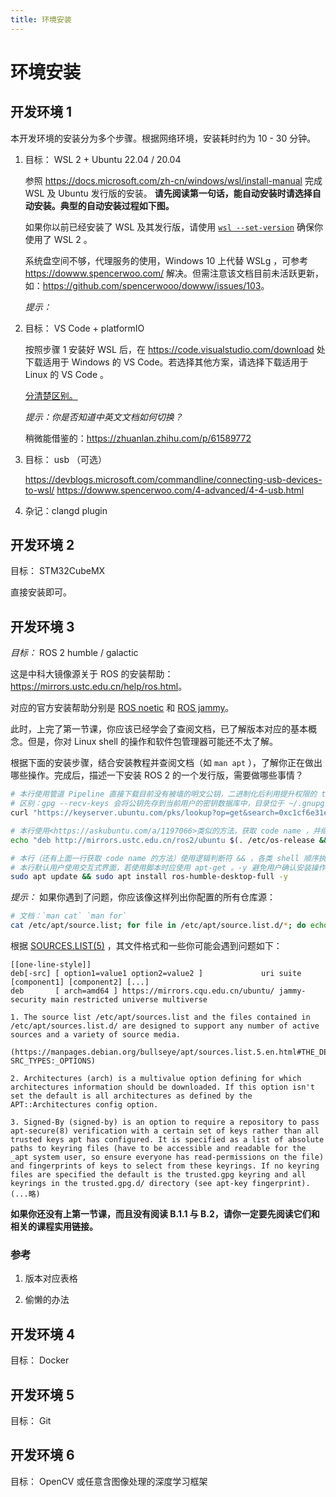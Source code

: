 ```yaml
---
title: 环境安装
---
```

# 环境安装

## 开发环境 1

本开发环境的安装分为多个步骤。根据网络环境，安装耗时约为 10 - 30 分钟。

1. 目标： WSL 2 + Ubuntu 22.04 / 20.04
   
   参照 <https://docs.microsoft.com/zh-cn/windows/wsl/install-manual> 完成 WSL 及 Ubuntu 发行版的安装。 **请先阅读第一句话，能自动安装时请选择自动安装。典型的自动安装过程如下图。**

   如果你以前已经安装了 WSL 及其发行版，请使用 [`wsl --set-version`](https://docs.microsoft.com/zh-cn/windows/wsl/basic-commands#set-wsl-version-to-1-or-2) 确保你使用了 WSL 2 。

   系统盘空间不够，代理服务的使用，Windows 10 上代替 WSLg ，可参考 <https://dowww.spencerwoo.com/> 解决。但需注意该文档目前未活跃更新，如：<https://github.com/spencerwooo/dowww/issues/103>。

   _提示：_

2. 目标： VS Code + platformIO

   按照步骤 1 安装好 WSL 后，在 <https://code.visualstudio.com/download> 处下载适用于 Windows 的 VS Code。若选择其他方案，请选择下载适用于 Linux 的 VS Code 。

   [分清楚区别。](https://docs.microsoft.com/en-us/windows/wsl/tutorials/wsl-vscode)
   
   _提示：你是否知道中英文文档如何切换？_

   稍微能借鉴的：<https://zhuanlan.zhihu.com/p/61589772>

3. 目标： usb （可选）

   <https://devblogs.microsoft.com/commandline/connecting-usb-devices-to-wsl/>
   <https://dowww.spencerwoo.com/4-advanced/4-4-usb.html>

4. 杂记：clangd plugin

## 开发环境 2

目标： STM32CubeMX

直接安装即可。

## 开发环境 3

_目标：_ ROS 2 humble / galactic

这是中科大镜像源关于 ROS 的安装帮助：<https://mirrors.ustc.edu.cn/help/ros.html>。

对应的官方安装帮助分别是 [ROS noetic](https://wiki.ros.org/noetic/Installation/Ubuntu#Installation) 和 [ROS jammy](https://docs.ros.org/en/jammy/Installation/Ubuntu-Install-Debians.html#setup-sources)。

此时，上完了第一节课，你应该已经学会了查阅文档，已了解版本对应的基本概念。但是，你对 Linux shell 的操作和软件包管理器可能还不太了解。

根据下面的安装步骤，结合安装教程并查阅文档（如 `man apt` ），了解你正在做出哪些操作。完成后，描述一下安装 ROS 2 的一个发行版，需要做哪些事情？

```sh
# 本行使用管道 Pipeline 直接下载目前没有被墙的明文公钥，二进制化后利用提升权限的 tee ，将公钥放入 apt-secure 默认查找的目录 trusted.gpg.d/ 。由于是二进制文件，且 tee 也会将 stdin 继续输出到 stdout ，因此将 stdout 重定向到 /dev/null
# 区别：gpg --recv-keys 会将公钥先存到当前用户的密钥数据库中，目录位于 ~/.gnupg
curl "https://keyserver.ubuntu.com/pks/lookup?op=get&search=0xc1cf6e31e6bade8868b172b4f42ed6fbab17c654" | gpg --dearmor | sudo tee /etc/apt/trusted.gpg.d/ros-latest.gpg >/dev/null

# 本行使用<https://askubuntu.com/a/1197066>类似的方法，获取 code name ，并继续利用提升权限的 tee 输出仓库源信息（或覆盖），同时也将结果输出到 stdout
echo "deb http://mirrors.ustc.edu.cn/ros2/ubuntu $(. /etc/os-release && echo UBUNTU_CODENAME) main" | sudo tee /etc/apt/sources.list.d/ros2.list

# 本行（还有上面一行获取 code name 的方法）使用逻辑判断符 && ，各类 shell 顺序执行被该逻辑判断符连接的指令，在任一指令返回值非零（即 False ）时，停止本语句执行并返回 1 。见<https://stackoverflow.com/questions/2933843/>。与之对应 ; 仅用于分隔语句，相当于换行。
# 本行默认用户使用交互式界面，若使用脚本时应使用 apt-get 。-y 避免用户确认安装操作。对于 Ubuntu focal 应安装 ros-galactic-desktop 。
sudo apt update && sudo apt install ros-humble-desktop-full -y

```

_提示：_ 如果你遇到了问题，你应该像这样列出你配置的所有仓库源：

```sh
# 文档：`man cat` `man for`
cat /etc/apt/source.list; for file in /etc/apt/source.list.d/*; do echo "$file"; cat "$file"; done
```

根据 [SOURCES.LIST(5)](https://manpages.debian.org/stable/apt/sources.list.5.html) ，其文件格式和一些你可能会遇到问题如下：

```
[[one-line-style]]
deb[-src] [ option1=value1 option2=value2 ]             uri suite [component1] [component2] [...]
deb       [ arch=amd64 ] https://mirrors.cqu.edu.cn/ubuntu/ jammy-security main restricted universe multiverse

1. The source list /etc/apt/sources.list and the files contained in /etc/apt/sources.list.d/ are designed to support any number of active sources and a variety of source media.

(https://manpages.debian.org/bullseye/apt/sources.list.5.en.html#THE_DEB_AND_DEB-SRC_TYPES:_OPTIONS)

2. Architectures (arch) is a multivalue option defining for which architectures information should be downloaded. If this option isn't set the default is all architectures as defined by the APT::Architectures config option.

3. Signed-By (signed-by) is an option to require a repository to pass apt-secure(8) verification with a certain set of keys rather than all trusted keys apt has configured. It is specified as a list of absolute paths to keyring files (have to be accessible and readable for the _apt system user, so ensure everyone has read-permissions on the file) and fingerprints of keys to select from these keyrings. If no keyring files are specified the default is the trusted.gpg keyring and all keyrings in the trusted.gpg.d/ directory (see apt-key fingerprint). (...略)
```

**如果你还没有上第一节课，而且没有阅读 B.1.1 与 B.2，请你一定要先阅读它们和相关的课程实用链接。**

### 参考

1. 版本对应表格

2. 偷懒的办法

## 开发环境 4

目标： Docker

## 开发环境 5

目标： Git

## 开发环境 6

目标： OpenCV 或任意含图像处理的深度学习框架